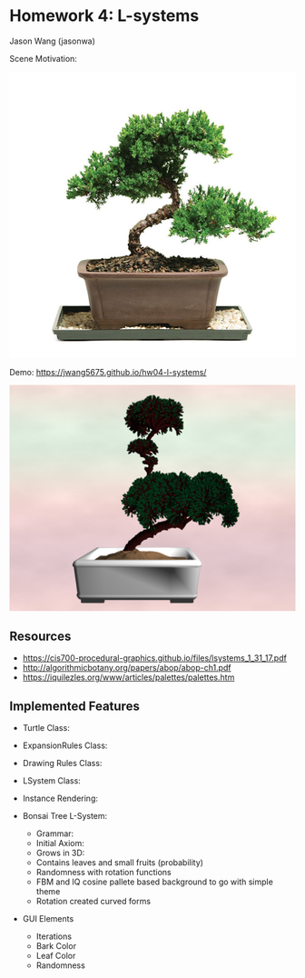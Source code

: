 # Homework 4: L-systems

Jason Wang (jasonwa)

Scene Motivation:

![](images/motivation.jpg)

Demo: https://jwang5675.github.io/hw04-l-systems/

![](images/final.png)

## Resources
- https://cis700-procedural-graphics.github.io/files/lsystems_1_31_17.pdf
- http://algorithmicbotany.org/papers/abop/abop-ch1.pdf
- https://iquilezles.org/www/articles/palettes/palettes.htm

## Implemented Features
- Turtle Class:
- ExpansionRules Class:
- Drawing Rules Class:
- LSystem Class:

- Instance Rendering:
- Bonsai Tree L-System:
  - Grammar:
  - Initial Axiom:
  - Grows in 3D:
  - Contains leaves and small fruits (probability)
  - Randomness with rotation functions
  - FBM and IQ cosine pallete based background to go with simple theme
  - Rotation created curved forms

- GUI Elements
  - Iterations
  - Bark Color
  - Leaf Color
  - Randomness